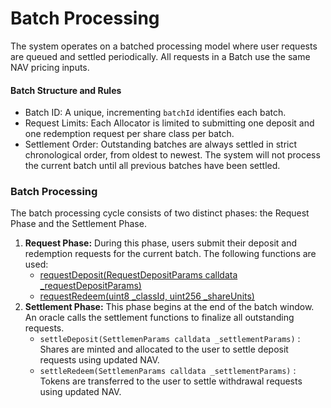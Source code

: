 # Batch Processing

The system operates on a batched processing model where user requests are queued and settled periodically. All requests in a Batch use the same NAV pricing inputs.

#### Batch Structure and Rules

* Batch ID: A unique, incrementing `batchId` identifies each batch.
* Request Limits: Each Allocator is limited to submitting one deposit and one redemption request per share class per batch.
* Settlement Order: Outstanding batches are always settled in strict chronological order, from oldest to newest. The system will not process the current batch until all previous batches have been settled.

### Batch Processing

The batch processing cycle consists of two distinct phases: the Request Phase and the Settlement Phase.

1. **Request Phase:** During this phase, users submit their deposit and redemption requests for the current batch. The following functions are used:
   * [requestDeposit(RequestDepositParams calldata \_requestDepositParams)](../user-guides/allocator/deposit.md)
   * [requestRedeem(uint8 \_classId, uint256 \_shareUnits)](../flows/redemption.md)
2. **Settlement Phase:** This phase begins at the end of the batch window. An oracle calls the settlement functions to finalize all outstanding requests.
   * `settleDeposit(SettlemenParams calldata _settlementParams)` : Shares are minted and allocated to the user to settle deposit requests using updated NAV.&#x20;
   * `settleRedeem(SettlemenParams calldata _settlementParams)` : Tokens are transferred to the user to settle withdrawal requests using updated NAV.&#x20;

